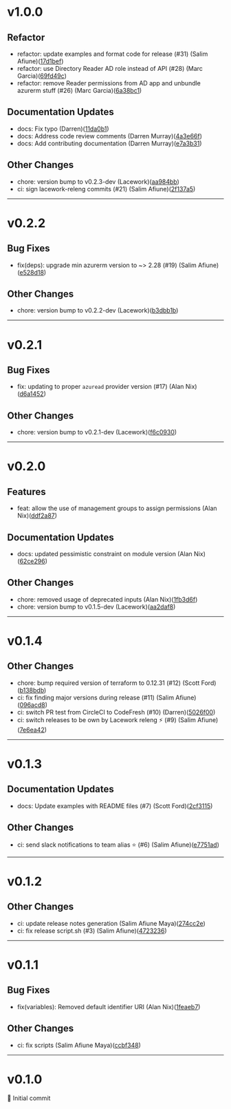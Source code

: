 # v1.0.0

## Refactor
* refactor: update examples and format code for release (#31) (Salim Afiune)([17d1bef](https://github.com/lacework/terraform-azure-ad-application/commit/17d1bef1c5161f9c309198237d988c87e85c1843))
* refactor: use Directory Reader AD role instead of API (#28) (Marc Garcia)([69fd49c](https://github.com/lacework/terraform-azure-ad-application/commit/69fd49c90eb667231a45705c1925e60de84dcbdf))
* refactor: remove Reader permissions from AD app and unbundle azurerm stuff (#26) (Marc Garcia)([6a38bc1](https://github.com/lacework/terraform-azure-ad-application/commit/6a38bc1a2174667904b1ddb9163713c5c5ec1d04))
## Documentation Updates
* docs: Fix typo (Darren)([11da0b1](https://github.com/lacework/terraform-azure-ad-application/commit/11da0b1fbdafc1a47e8a3736feae62cc77d38081))
* docs: Address code review comments (Darren Murray)([4a3e66f](https://github.com/lacework/terraform-azure-ad-application/commit/4a3e66fe637591424f9199b84751ac7e57d079e8))
* docs: Add contributing documentation (Darren Murray)([e7a3b31](https://github.com/lacework/terraform-azure-ad-application/commit/e7a3b31a2fb2a18ce1fac1b539562cafced0b006))
## Other Changes
* chore: version bump to v0.2.3-dev (Lacework)([aa984bb](https://github.com/lacework/terraform-azure-ad-application/commit/aa984bb4469995cc5cca64430c0d9278714884d3))
* ci: sign lacework-releng commits (#21) (Salim Afiune)([2f137a5](https://github.com/lacework/terraform-azure-ad-application/commit/2f137a51127440727c3b588974ffdb9b4d9cbc76))
---
# v0.2.2

## Bug Fixes
* fix(deps): upgrade min azurerm version to ~> 2.28 (#19) (Salim Afiune)([e528d18](https://github.com/lacework/terraform-azure-ad-application/commit/e528d18db2564fbd5b38b55130aff0aa075f74bf))
## Other Changes
* chore: version bump to v0.2.2-dev (Lacework)([b3dbb1b](https://github.com/lacework/terraform-azure-ad-application/commit/b3dbb1bca79498a48f26aa11cc0bc0062a20dbfa))
---
# v0.2.1

## Bug Fixes
* fix: updating to proper `azuread` provider version (#17) (Alan Nix)([d6a1452](https://github.com/lacework/terraform-azure-ad-application/commit/d6a14529389b0268e2768b81dd8f2c2f0e693e19))
## Other Changes
* chore: version bump to v0.2.1-dev (Lacework)([f6c0930](https://github.com/lacework/terraform-azure-ad-application/commit/f6c09305f2f8f859c2c8c475ff81f75b36aef43d))
---
# v0.2.0

## Features
* feat: allow the use of management groups to assign permissions (Alan Nix)([ddf2a87](https://github.com/lacework/terraform-azure-ad-application/commit/ddf2a876d42c74a6b1e2c17eb7f10d475910af48))
## Documentation Updates
* docs: updated pessimistic constraint on module version (Alan Nix)([62ce296](https://github.com/lacework/terraform-azure-ad-application/commit/62ce296cc13848ba067527a372464d71ed82a014))
## Other Changes
* chore: removed usage of deprecated inputs (Alan Nix)([1fb3d6f](https://github.com/lacework/terraform-azure-ad-application/commit/1fb3d6f0425191afc13fa1f92d673480582a3acb))
* chore: version bump to v0.1.5-dev (Lacework)([aa2daf8](https://github.com/lacework/terraform-azure-ad-application/commit/aa2daf87d5541a7d89665644eb7817c9b28183dc))
---
# v0.1.4

## Other Changes
* chore: bump required version of terraform to 0.12.31 (#12) (Scott Ford)([b138bdb](https://github.com/lacework/terraform-azure-ad-application/commit/b138bdb63a226565616e11d6054ffb465814dbf3))
* ci: fix finding major versions during release (#11) (Salim Afiune)([096acd8](https://github.com/lacework/terraform-azure-ad-application/commit/096acd83e39b3355d5182e285ddfb865b5ff4121))
* ci: switch PR test from CircleCI to CodeFresh (#10) (Darren)([5026f00](https://github.com/lacework/terraform-azure-ad-application/commit/5026f00995dc1ccbbcea466b1499e9dd25758eb8))
* ci: switch releases to be own by Lacework releng ⚡ (#9) (Salim Afiune)([7e6ea42](https://github.com/lacework/terraform-azure-ad-application/commit/7e6ea42545326cb59a8e32533d724f4d44268007))
---
# v0.1.3

## Documentation Updates
* docs: Update examples with README files (#7) (Scott Ford)([2cf3115](https://github.com/lacework/terraform-azure-ad-application/commit/2cf3115030c643c19b0351f30ceb9da10156140b))
## Other Changes
* ci: send slack notifications to team alias ⭐ (#6) (Salim Afiune)([e7751ad](https://github.com/lacework/terraform-azure-ad-application/commit/e7751ad32e79dfcc344e3cc72a40da5e02301886))
---
# v0.1.2

## Other Changes
* ci: update release notes generation (Salim Afiune Maya)([274cc2e](https://github.com/lacework/terraform-azure-ad-application/commit/274cc2e015728f7ccc631f137125e1f56cd5342c))
* ci: fix release script.sh (#3) (Salim Afiune)([4723236](https://github.com/lacework/terraform-azure-ad-application/commit/4723236a3c6ca10b0bc7ac07a9a90c1541db6f42))
---
# v0.1.1

## Bug Fixes
* fix(variables): Removed default identifier URI (Alan Nix)([1feaeb7](https://github.com/lacework/terraform-aure-ad-application/commit/1feaeb72e21b708ae3cd40532a22e2baa71f639b))
## Other Changes
* ci: fix scripts (Salim Afiune Maya)([ccbf348](https://github.com/lacework/terraform-aure-ad-application/commit/ccbf348499b79769c6b1ea19dca7de7c56b82c67))
---
# v0.1.0

🌈 Initial commit
